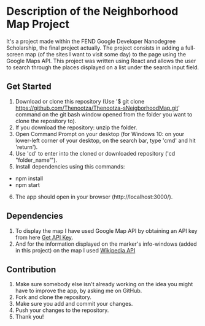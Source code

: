 # Description of the Neighborhood Map Project
It's a project made within the FEND Google Developer Nanodegree Scholarship, the final project actually.
The project consists in adding a full-screen map (of the sites I want to visit some day) to the page using the Google Maps API.
This project was written using React and allows the user to search through the places displayed on a list under the search input field.   

## Get Started
1. Download or clone this repository (Use '$ git clone https://github.com/Thenootza/Thenootza-sNeigborhoodMap.git' command on the git bash window opened from the folder you want to clone the repository to).
2. If you download the repository: unzip the folder.
3. Open Command Prompt on your desktop (for Windows 10: on your lower-left corner of your desktop, on the search bar, type 'cmd' and hit 'return').
4. Use 'cd' to enter into the cloned or downloaded repository ('cd "folder_name"').
5. Install dependencies using this commands:
  - npm install
  - npm start
6. The app should open in your browser (http://localhost:3000/).

## Dependencies
1. To display the map I have used Google Map API by obtaining an API key from here [Get API Key](https://developers.google.com/maps/documentation/javascript/get-api-key).
2. And for the information displayed on the marker's info-windows (added in this project) on the map I used [Wikipedia API](https://www.mediawiki.org/wiki/API:Main_page)

## Contribution
1. Make sure somebody else isn't already working on the idea you might have to improve the app, by asking me on GitHub.
2. Fork and clone the repository.
3. Make sure you add and commit your changes.
4. Push your changes to the repository.
5. Thank you!
